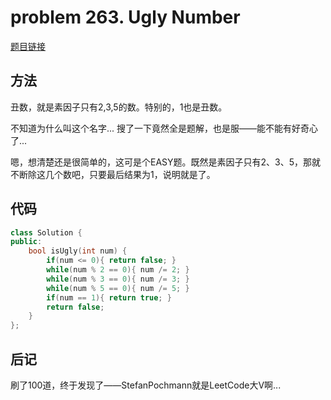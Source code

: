 # problem 263. Ugly Number

[题目链接](https://leetcode.com/problems/ugly-number/)

## 方法

丑数，就是素因子只有2,3,5的数。特别的，1也是丑数。

不知道为什么叫这个名字... 搜了一下竟然全是题解，也是服——能不能有好奇心了...

嗯，想清楚还是很简单的，这可是个EASY题。既然是素因子只有2、3、5，那就不断除这几个数吧，只要最后结果为1，说明就是了。

## 代码

```C++
class Solution {
public:
    bool isUgly(int num) {
        if(num <= 0){ return false; }
        while(num % 2 == 0){ num /= 2; }
        while(num % 3 == 0){ num /= 3; }
        while(num % 5 == 0){ num /= 5; }
        if(num == 1){ return true; }
        return false;
    }
};
```

## 后记

刷了100道，终于发现了——StefanPochmann就是LeetCode大V啊...